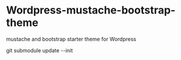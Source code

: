 # Wordpress-mustache-bootstrap-theme
mustache and bootstrap starter theme for Wordpress
 
git submodule update --init


